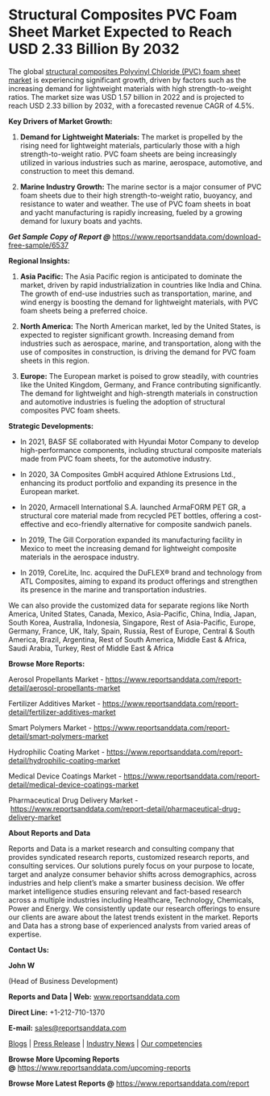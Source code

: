 # Structural Composites PVC Foam Sheet Market  Expected to Reach USD 2.33 Billion By 2032

<p>The global&nbsp;<a href="https://www.reportsanddata.com/report-detail/structural-composites-pvc-foam-sheet-market">structural composites Polyvinyl Chloride (PVC) foam sheet market</a> is experiencing significant growth, driven by factors such as the increasing demand for lightweight materials with high strength-to-weight ratios. The market size was USD 1.57 billion in 2022 and is projected to reach USD 2.33 billion by 2032, with a forecasted revenue CAGR of 4.5%.</p>
<p><strong>Key Drivers of Market Growth:</strong></p>
<ol>
<li>
<p><strong>Demand for Lightweight Materials:</strong> The market is propelled by the rising need for lightweight materials, particularly those with a high strength-to-weight ratio. PVC foam sheets are being increasingly utilized in various industries such as marine, aerospace, automotive, and construction to meet this demand.</p>
</li>
<li>
<p><strong>Marine Industry Growth:</strong> The marine sector is a major consumer of PVC foam sheets due to their high strength-to-weight ratio, buoyancy, and resistance to water and weather. The use of PVC foam sheets in boat and yacht manufacturing is rapidly increasing, fueled by a growing demand for luxury boats and yachts.</p>
</li>
</ol>
<p><em><strong>Get Sample Copy of Report @</strong></em>&nbsp;<a href="https://www.reportsanddata.com/download-free-sample/6537">https://www.reportsanddata.com/download-free-sample/6537</a></p>
<p><strong>Regional Insights:</strong></p>
<ol>
<li>
<p><strong>Asia Pacific:</strong> The Asia Pacific region is anticipated to dominate the market, driven by rapid industrialization in countries like India and China. The growth of end-use industries such as transportation, marine, and wind energy is boosting the demand for lightweight materials, with PVC foam sheets being a preferred choice.</p>
</li>
<li>
<p><strong>North America:</strong> The North American market, led by the United States, is expected to register significant growth. Increasing demand from industries such as aerospace, marine, and transportation, along with the use of composites in construction, is driving the demand for PVC foam sheets in this region.</p>
</li>
<li>
<p><strong>Europe:</strong> The European market is poised to grow steadily, with countries like the United Kingdom, Germany, and France contributing significantly. The demand for lightweight and high-strength materials in construction and automotive industries is fueling the adoption of structural composites PVC foam sheets.</p>
</li>
</ol>
<p><strong>Strategic Developments:</strong></p>
<ul>
<li>
<p>In 2021, BASF SE collaborated with Hyundai Motor Company to develop high-performance components, including structural composite materials made from PVC foam sheets, for the automotive industry.</p>
</li>
<li>
<p>In 2020, 3A Composites GmbH acquired Athlone Extrusions Ltd., enhancing its product portfolio and expanding its presence in the European market.</p>
</li>
<li>
<p>In 2020, Armacell International S.A. launched ArmaFORM PET GR, a structural core material made from recycled PET bottles, offering a cost-effective and eco-friendly alternative for composite sandwich panels.</p>
</li>
<li>
<p>In 2019, The Gill Corporation expanded its manufacturing facility in Mexico to meet the increasing demand for lightweight composite materials in the aerospace industry.</p>
</li>
<li>
<p>In 2019, CoreLite, Inc. acquired the DuFLEX&reg; brand and technology from ATL Composites, aiming to expand its product offerings and strengthen its presence in the marine and transportation industries.</p>
</li>
</ul>
<p>We can also provide the customized data for separate regions like North America, United States, Canada, Mexico, Asia-Pacific, China, India, Japan, South Korea, Australia, Indonesia, Singapore, Rest of Asia-Pacific, Europe, Germany, France, UK, Italy, Spain, Russia, Rest of Europe, Central &amp; South America, Brazil, Argentina, Rest of South America, Middle East &amp; Africa, Saudi Arabia, Turkey, Rest of Middle East &amp; Africa</p>
<p><strong>Browse More Reports:</strong></p>
<p>Aerosol Propellants Market -&nbsp;<a href="https://www.reportsanddata.com/report-detail/aerosol-propellants-market">https://www.reportsanddata.com/report-detail/aerosol-propellants-market</a></p>
<p>Fertilizer Additives Market -&nbsp;<a href="https://www.reportsanddata.com/report-detail/fertilizer-additives-market">https://www.reportsanddata.com/report-detail/fertilizer-additives-market</a></p>
<p>Smart Polymers Market -&nbsp;<a href="https://www.reportsanddata.com/report-detail/smart-polymers-market">https://www.reportsanddata.com/report-detail/smart-polymers-market</a></p>
<p>Hydrophilic Coating Market -&nbsp;<a href="https://www.reportsanddata.com/report-detail/hydrophilic-coating-market">https://www.reportsanddata.com/report-detail/hydrophilic-coating-market</a></p>
<p>Medical Device Coatings Market -&nbsp;<a href="https://www.reportsanddata.com/report-detail/medical-device-coatings-market">https://www.reportsanddata.com/report-detail/medical-device-coatings-market</a></p>
<p>Pharmaceutical Drug Delivery Market -&nbsp;<a href="https://www.reportsanddata.com/report-detail/pharmaceutical-drug-delivery-market">https://www.reportsanddata.com/report-detail/pharmaceutical-drug-delivery-market</a></p>
<p><strong>About Reports and Data</strong></p>
<p>Reports and Data is a market research and consulting company that provides syndicated research reports, customized research reports, and consulting services. Our solutions purely focus on your purpose to locate, target and analyze consumer behavior shifts across demographics, across industries and help client&rsquo;s make a smarter business decision. We offer market intelligence studies ensuring relevant and fact-based research across a multiple industries including Healthcare, Technology, Chemicals, Power and Energy. We consistently update our research offerings to ensure our clients are aware about the latest trends existent in the market. Reports and Data has a strong base of experienced analysts from varied areas of expertise.</p>
<p><strong>Contact Us:</strong></p>
<p><strong>John W</strong></p>
<p>(Head of Business Development)</p>
<p><strong>Reports and Data | Web:</strong>&nbsp;<a href="http://www.reportsanddata.com/">www.reportsanddata.com</a></p>
<p><strong>Direct Line:</strong>&nbsp;+1-212-710-1370</p>
<p><strong>E-mail:</strong>&nbsp;<a href="mailto:sales@reportsanddata.com">sales@reportsanddata.com</a></p>
<p><a href="https://www.reportsanddata.com/blogs">Blogs</a>&nbsp;|&nbsp;<a href="https://www.reportsanddata.com/press-release">Press Release</a>&nbsp;|&nbsp;<a href="https://www.reportsanddata.com/market-news">Industry News</a>&nbsp;|&nbsp;<a href="https://www.reportsanddata.com/our-compentances">Our competencies</a></p>
<p><strong>Browse More&nbsp;Upcoming Reports @</strong>&nbsp;<a href="https://www.reportsanddata.com/upcoming-reports">https://www.reportsanddata.com/upcoming-reports</a></p>
<p><strong>Browse More Latest Reports @</strong>&nbsp;<a href="https://www.reportsanddata.com/report">https://www.reportsanddata.com/report</a></p>
